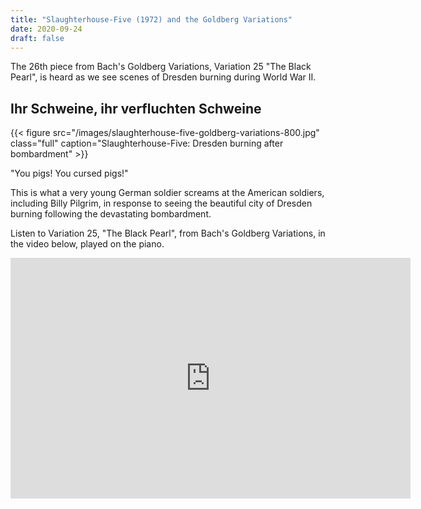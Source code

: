 ```yaml
---
title: "Slaughterhouse-Five (1972) and the Goldberg Variations"
date: 2020-09-24
draft: false
---
```


The 26th piece from Bach's Goldberg Variations,  Variation 25 "The Black Pearl", is heard as we see scenes of Dresden burning during World War II. 

## Ihr Schweine, ihr verfluchten Schweine

{{< figure src="/images/slaughterhouse-five-goldberg-variations-800.jpg" class="full" caption="Slaughterhouse-Five: Dresden burning after bombardment" >}}

"You pigs! You cursed pigs!"

This is what a very young German soldier screams at the American soldiers, including Billy Pilgrim, in response to seeing the beautiful city of Dresden burning following the devastating bombardment. 

Listen to Variation 25, "The Black Pearl", from Bach's Goldberg Variations, in the video below, played on the piano.

<iframe width="640" height="385" src="https://www.youtube.com/embed/15ezpwCHtJs?controls=0&start=3581" frameborder="0" allow="accelerometer; autoplay; clipboard-write; encrypted-media; gyroscope; picture-in-picture" allowfullscreen></iframe>


